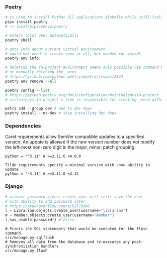 ### Poetry
```python
# is used to install Python CLI applications globally while still isolating them in virtual environments
pipx install poetry
# ~/.local/pipx/venvs/poetry

# enters local venv automatically
poetry shell

# gets info about current virtual environment
# would not need to create venv at all, but needed for vscode
poetry env info

# deleting the in-project environment seems only possible via command below
# or manually deleting the .venv
# https://github.com/python-poetry/poetry/issues/2124
poetry env remove --all

poetry config --list
# https://python-poetry.org/docs/configuration/#virtualenvsin-project
# virtualenvs.in-project = true is responsible for creating .venv within project root(needed for vscode)

petry add --group dev # add to dev deps
poetry install --no-dev # skip installing dev deps

```


### Dependencies
Caret requirements allow SemVer compatible updates to a specified version.
An update is allowed if the new version number does not modify the
left-most non-zero digit in the major, minor, patch grouping
```shell
python = "^3.11" # >=3.11.0 <4.0.0

Tilde requirements specify a minimal version with some ability to update
python = "~3.11" # >=3.11.0 <3.12
```


### Django
```python
# without password given, create_user will still save the user
# with ability to add password later
# https://stackoverflow.com/a/62579906
l = Librarian.objects.create_user(username="librarian")
m = Member.objects.create_user(username="member")
l.has_usable_password() # False

```


```shell
# Prints the SQL statements that would be executed for the flush command.
src/manage.py sqlflush
# Removes all data from the database and re-executes any post-synchronization handlers
src/manage.py flush
```
